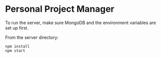 # Personal Project Manager

To run the server, make sure MongoDB and the environment variables are set up first.

From the server directory:

```
npm install
npm start
```
